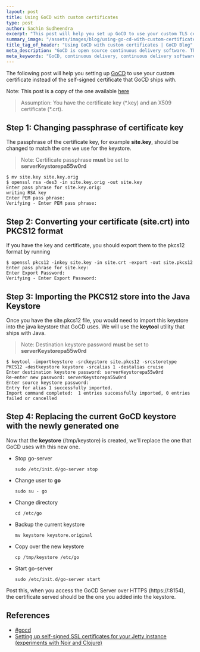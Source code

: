 ```yaml
---
layout: post
title: Using GoCD with custom certificates
type: post
author: Sachin Sudheendra
excerpt: "This post will help you set up GoCD to use your custom TLS certificate instead of the self-signed certificate that GoCD ships with."
summary_image: "/assets/images/blog/using-go-cd-with-custom-certificates/summary_image.png"
title_tag_of_header: "Using GoCD with custom certificates | GoCD Blog"
meta_description: "GoCD is open source continuous delivery software. This post will help you set up GoCD to use your custom certificate instead of a self-signed certificate."
meta_keywords: "GoCD, continuous delivery, continuous delivery software, continuous integration, continuous integration software, go, goforcd, open source, custom certificate, self signed, certificate"
---
```


The following post will help you setting up [GoCD](https://www.go.cd) to use your custom certificate instead of the self-signed certificate that GoCD ships with.

Note: This post is a copy of the one available [here](http://sachinsudheendra.github.io/2014/03/08/using-go-cd-with-custom-certificates.html)

> Assumption: You have the certificate key (\*.key) and an X509 certificate (\*.crt).

## Step 1: Changing passphrase of certificate key

The passphrase of the certificate key, for example **site.key**, should be changed to match the one we use for the keystore.

> Note: Certificate passphrase **must** be set to **serverKeystorepa55w0rd**

    $ mv site.key site.key.orig
    $ openssl rsa -des3 -in site.key.orig -out site.key
    Enter pass phrase for site.key.orig:
    writing RSA key
    Enter PEM pass phrase:
    Verifying - Enter PEM pass phrase:

## Step 2: Converting your certificate (site.crt) into PKCS12 format

If you have the key and certificate, you should export them to the pkcs12 format by running

    $ openssl pkcs12 -inkey site.key -in site.crt -export -out site.pkcs12
    Enter pass phrase for site.key:
    Enter Export Password:
    Verifying - Enter Export Password:

## Step 3: Importing the PKCS12 store into the Java Keystore

Once you have the site.pkcs12 file, you would need to import this keystore into the java keystore that GoCD uses. We will use the **keytool** utility that ships with Java.

> Note: Destination keystore password **must** be set to **serverKeystorepa55w0rd**

    $ keytool -importkeystore -srckeystore site.pkcs12 -srcstoretype PKCS12 -destkeystore keystore -srcalias 1 -destalias cruise
    Enter destination keystore password: serverKeystorepa55w0rd
    Re-enter new password: serverKeystorepa55w0rd
    Enter source keystore password:
    Entry for alias 1 successfully imported.
    Import command completed:  1 entries successfully imported, 0 entries failed or cancelled

## Step 4: Replacing the current GoCD keystore with the newly generated one

Now that the **keystore** (/tmp/keystore) is created, we'll replace the one that GoCD uses with this new one.

- Stop go-server

      sudo /etc/init.d/go-server stop

- Change user to **go**

      sudo su - go

- Change directory

      cd /etc/go

- Backup the current keystore

      mv keystore keystore.original

- Copy over the new keystore

      cp /tmp/keystore /etc/go

- Start go-server

      sudo /etc/init.d/go-server start

Post this, when you access the GoCD Server over HTTPS (https://<go-server>:8154), the certificate served should be the one you added into the keystore.


## References

- [#gocd](https://www.go.cd)
- [Setting up self-signed SSL certificates for your Jetty instance (experiments with Noir and Clojure)](http://sharetheconversation.blogspot.in/2012/01/setting-up-self-signed-ssl-certificates.html)
